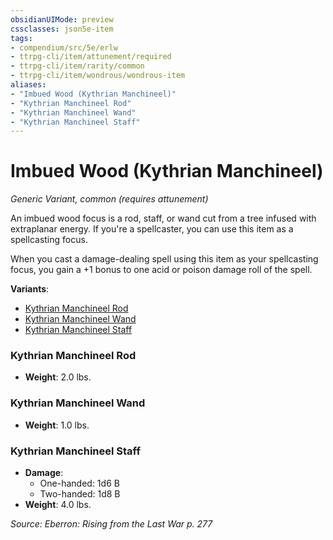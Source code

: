 ```yaml
---
obsidianUIMode: preview
cssclasses: json5e-item
tags:
- compendium/src/5e/erlw
- ttrpg-cli/item/attunement/required
- ttrpg-cli/item/rarity/common
- ttrpg-cli/item/wondrous/wondrous-item
aliases: 
- "Imbued Wood (Kythrian Manchineel)"
- "Kythrian Manchineel Rod"
- "Kythrian Manchineel Wand"
- "Kythrian Manchineel Staff"
---
```

# Imbued Wood (Kythrian Manchineel)
*Generic Variant, common (requires attunement)*  


An imbued wood focus is a rod, staff, or wand cut from a tree infused with extraplanar energy. If you're a spellcaster, you can use this item as a spellcasting focus.

When you cast a damage-dealing spell using this item as your spellcasting focus, you gain a +1 bonus to one acid or poison damage roll of the spell.

**Variants**:
- [Kythrian Manchineel Rod](#Kythrian%20Manchineel%20Rod)
- [Kythrian Manchineel Wand](#Kythrian%20Manchineel%20Wand)
- [Kythrian Manchineel Staff](#Kythrian%20Manchineel%20Staff)

### Kythrian Manchineel Rod

- **Weight**: 2.0 lbs.

### Kythrian Manchineel Wand

- **Weight**: 1.0 lbs.

### Kythrian Manchineel Staff

- **Damage**:
  - One-handed: 1d6 B
  - Two-handed: 1d8 B
- **Weight**: 4.0 lbs.


*Source: Eberron: Rising from the Last War p. 277*